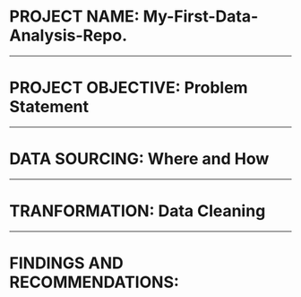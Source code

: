 # PROJECT NAME: My-First-Data-Analysis-Repo.

----
# PROJECT OBJECTIVE: Problem Statement


-----
# DATA SOURCING: Where and How


------
# TRANFORMATION: Data Cleaning



-------
# FINDINGS AND RECOMMENDATIONS:

